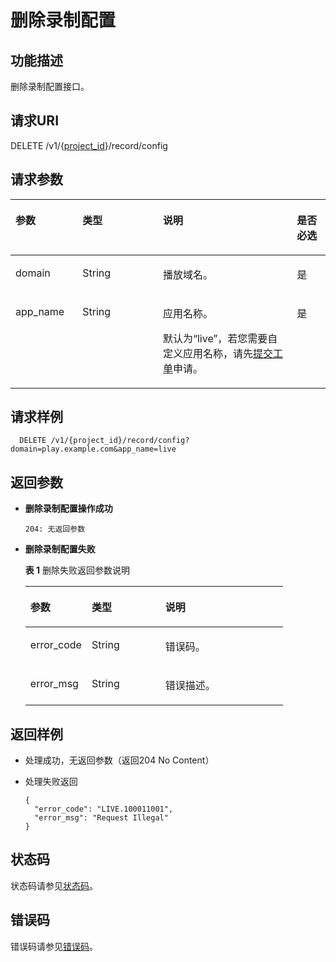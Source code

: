 # 删除录制配置<a name="live_03_0019"></a>

## 功能描述<a name="section302145549150255"></a>

删除录制配置接口。

## 请求URI<a name="section938693467150255"></a>

DELETE /v1/\{[project\_id](获取项目ID.md)\}/record/config

## 请求参数<a name="section408969435150255"></a>

<a name="table1505591548150255"></a>
<table><thead align="left"><tr id="row460380035150255"><th class="cellrowborder" valign="top" width="21.279999999999998%" id="mcps1.1.5.1.1"><p id="p1093441678150255"><a name="p1093441678150255"></a><a name="p1093441678150255"></a>参数</p>
</th>
<th class="cellrowborder" valign="top" width="25.53%" id="mcps1.1.5.1.2"><p id="p240736716150255"><a name="p240736716150255"></a><a name="p240736716150255"></a>类型</p>
</th>
<th class="cellrowborder" valign="top" width="42.55%" id="mcps1.1.5.1.3"><p id="p1841154147150255"><a name="p1841154147150255"></a><a name="p1841154147150255"></a>说明</p>
</th>
<th class="cellrowborder" valign="top" width="10.639999999999999%" id="mcps1.1.5.1.4"><p id="p2000830373150255"><a name="p2000830373150255"></a><a name="p2000830373150255"></a>是否必选</p>
</th>
</tr>
</thead>
<tbody><tr id="row512116843150255"><td class="cellrowborder" valign="top" width="21.279999999999998%" headers="mcps1.1.5.1.1 "><p id="p1716013655150255"><a name="p1716013655150255"></a><a name="p1716013655150255"></a>domain</p>
</td>
<td class="cellrowborder" valign="top" width="25.53%" headers="mcps1.1.5.1.2 "><p id="p15390153092518"><a name="p15390153092518"></a><a name="p15390153092518"></a>String</p>
</td>
<td class="cellrowborder" valign="top" width="42.55%" headers="mcps1.1.5.1.3 "><p id="p446780089150255"><a name="p446780089150255"></a><a name="p446780089150255"></a>播放域名。</p>
</td>
<td class="cellrowborder" valign="top" width="10.639999999999999%" headers="mcps1.1.5.1.4 "><p id="p1621418420150255"><a name="p1621418420150255"></a><a name="p1621418420150255"></a>是</p>
</td>
</tr>
<tr id="row1334419156150255"><td class="cellrowborder" valign="top" width="21.279999999999998%" headers="mcps1.1.5.1.1 "><p id="p507043876150255"><a name="p507043876150255"></a><a name="p507043876150255"></a>app_name</p>
</td>
<td class="cellrowborder" valign="top" width="25.53%" headers="mcps1.1.5.1.2 "><p id="p239633013259"><a name="p239633013259"></a><a name="p239633013259"></a>String</p>
</td>
<td class="cellrowborder" valign="top" width="42.55%" headers="mcps1.1.5.1.3 "><p id="p1487316810512"><a name="p1487316810512"></a><a name="p1487316810512"></a>应用名称。</p>
<p id="p1100670037150255"><a name="p1100670037150255"></a><a name="p1100670037150255"></a>默认为“live”，若您需要自定义应用名称，请先<a href="https://console.huaweicloud.com/ticket" target="_blank" rel="noopener noreferrer">提交工单</a>申请。</p>
</td>
<td class="cellrowborder" valign="top" width="10.639999999999999%" headers="mcps1.1.5.1.4 "><p id="p1396451694150255"><a name="p1396451694150255"></a><a name="p1396451694150255"></a>是</p>
</td>
</tr>
</tbody>
</table>

## 请求样例<a name="section166510757150255"></a>

```
  DELETE /v1/{project_id}/record/config?domain=play.example.com&app_name=live

```

## 返回参数<a name="section1414437010150255"></a>

-   **删除录制配置操作成功**

    ```
    204: 无返回参数
    ```


-   **删除录制配置失败**

    **表 1**  删除失败返回参数说明

    <a name="table1747074843150255"></a>
    <table><thead align="left"><tr id="row1376446358150255"><th class="cellrowborder" valign="top" width="23.810000000000002%" id="mcps1.2.4.1.1"><p id="p921349419150255"><a name="p921349419150255"></a><a name="p921349419150255"></a>参数</p>
    </th>
    <th class="cellrowborder" valign="top" width="28.57%" id="mcps1.2.4.1.2"><p id="p1283554559150255"><a name="p1283554559150255"></a><a name="p1283554559150255"></a>类型</p>
    </th>
    <th class="cellrowborder" valign="top" width="47.620000000000005%" id="mcps1.2.4.1.3"><p id="p232140375150255"><a name="p232140375150255"></a><a name="p232140375150255"></a>说明</p>
    </th>
    </tr>
    </thead>
    <tbody><tr id="row831212191150255"><td class="cellrowborder" valign="top" width="23.810000000000002%" headers="mcps1.2.4.1.1 "><p id="p175610548150255"><a name="p175610548150255"></a><a name="p175610548150255"></a>error_code</p>
    </td>
    <td class="cellrowborder" valign="top" width="28.57%" headers="mcps1.2.4.1.2 "><p id="p1435053319255"><a name="p1435053319255"></a><a name="p1435053319255"></a>String</p>
    </td>
    <td class="cellrowborder" valign="top" width="47.620000000000005%" headers="mcps1.2.4.1.3 "><p id="p1504763382150255"><a name="p1504763382150255"></a><a name="p1504763382150255"></a>错误码。</p>
    </td>
    </tr>
    <tr id="row591082147150255"><td class="cellrowborder" valign="top" width="23.810000000000002%" headers="mcps1.2.4.1.1 "><p id="p488109817150255"><a name="p488109817150255"></a><a name="p488109817150255"></a>error_msg</p>
    </td>
    <td class="cellrowborder" valign="top" width="28.57%" headers="mcps1.2.4.1.2 "><p id="p135413339251"><a name="p135413339251"></a><a name="p135413339251"></a>String</p>
    </td>
    <td class="cellrowborder" valign="top" width="47.620000000000005%" headers="mcps1.2.4.1.3 "><p id="p792578408150255"><a name="p792578408150255"></a><a name="p792578408150255"></a>错误描述。</p>
    </td>
    </tr>
    </tbody>
    </table>


## 返回样例<a name="section1165789372150255"></a>

-   处理成功，无返回参数（返回204 No Content）
-   处理失败返回

    ```
    {
      "error_code": "LIVE.100011001",
      "error_msg": "Request Illegal"
    }
    
    ```


## 状态码<a name="section3507628544"></a>

状态码请参见[状态码](状态码.md)。

## 错误码<a name="section456914229249"></a>

错误码请参见[错误码](https://apierrorcenter.developer.huaweicloud.com/apierrorcenter/errorcode?product=Live&locale=zh-cn)。

